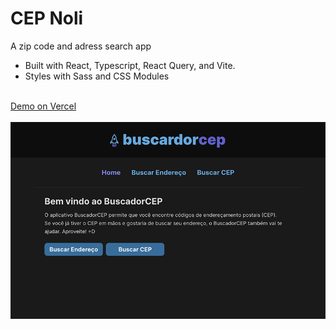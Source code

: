 # CEP Noli
A zip code and adress search app
- Built with React, Typescript, React Query, and Vite.
- Styles with Sass and CSS Modules
</br>
<a href="https://cep-noli.vercel.app/">Demo on Vercel</a>
</br>
</br>
<img src="./src/assets/screenshot.png" alt="" />
